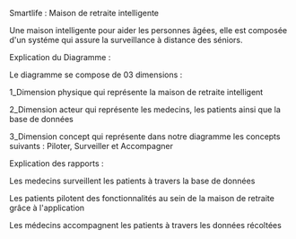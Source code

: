 Smartlife : Maison de retraite intelligente 


Une maison intelligente pour aider les personnes âgées, elle est composée d'un systéme qui assure la surveillance à distance des séniors.


Explication du Diagramme : 

Le diagramme se compose de 03 dimensions :


1_Dimension physique qui représente la maison de retraite intelligent 


2_Dimension acteur qui représente les medecins, les patients ainsi que la base de données 


3_Dimension concept qui représente dans notre diagramme les concepts suivants : Piloter, Surveiller et Accompagner 


Explication des rapports : 


Les medecins surveillent les patients à travers la base de données


Les patients pilotent des fonctionnalités au sein de la maison de retraite grâce à l'application 


Les médecins accompagnent les patients à travers les données récoltées 
